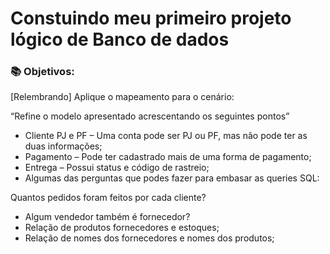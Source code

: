 # Constuindo meu primeiro projeto lógico de Banco de dados

### 📚 Objetivos:
[Relembrando] Aplique o mapeamento para o  cenário:

“Refine o modelo apresentado acrescentando os seguintes pontos”

 - Cliente PJ e PF – Uma conta pode ser PJ ou PF, mas não pode ter as duas informações;
 - Pagamento – Pode ter cadastrado mais de uma forma de pagamento;
 - Entrega – Possui status e código de rastreio;
 - Algumas das perguntas que podes fazer para embasar as queries SQL:

Quantos pedidos foram feitos por cada cliente?
 - Algum vendedor também é fornecedor?
 - Relação de produtos fornecedores e estoques;
 - Relação de nomes dos fornecedores e nomes dos produtos;
